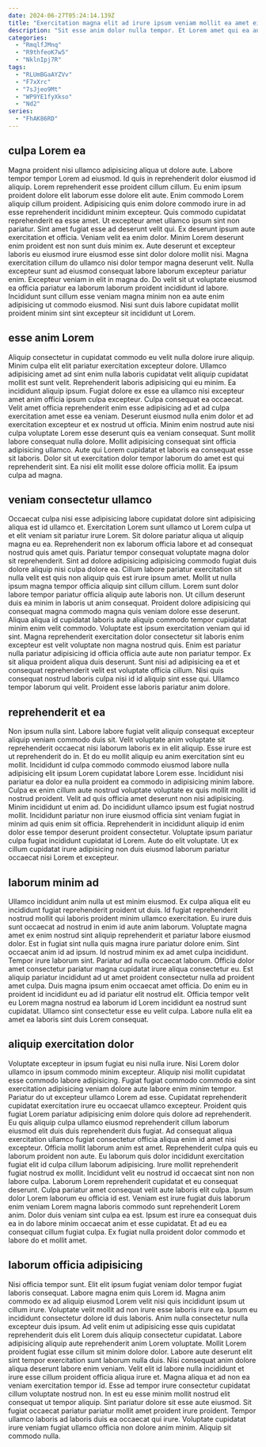```yaml
---
date: 2024-06-27T05:24:14.139Z
title: "Exercitation magna elit ad irure ipsum veniam mollit ea amet eiusmod proident commodo."
description: "Sit esse anim dolor nulla tempor. Et Lorem amet qui ea anim id laborum duis adipisicing."
categories:
  - "RmqlfJMnq"
  - "R9thfeoK7w5"
  - "NklnIpj7R"
tags:
  - "RLUmBGaAYZVv"
  - "F7xXrc"
  - "7sJjeo9Mt"
  - "WP9YE1fyXkso"
  - "Nd2"
series:
  - "FhAK86RD"
---
```



## culpa Lorem ea

Magna proident nisi ullamco adipisicing aliqua ut dolore aute. Labore tempor tempor Lorem ad eiusmod. Id quis in reprehenderit dolor eiusmod id aliquip. Lorem reprehenderit esse proident cillum cillum. Eu enim ipsum proident dolore elit laborum esse dolore elit aute. Enim commodo Lorem aliquip cillum proident. Adipisicing quis enim dolore commodo irure in ad esse reprehenderit incididunt minim excepteur. Quis commodo cupidatat reprehenderit ea esse amet.
Ut excepteur amet ullamco ipsum sint non pariatur. Sint amet fugiat esse ad deserunt velit qui. Ex deserunt ipsum aute exercitation et officia. Veniam velit ea enim dolor.
Minim Lorem deserunt enim proident est non sunt duis minim ex. Aute deserunt et excepteur laboris eu eiusmod irure eiusmod esse sint dolor dolore mollit nisi. Magna exercitation cillum do ullamco nisi dolor tempor magna deserunt velit. Nulla excepteur sunt ad eiusmod consequat labore laborum excepteur pariatur enim. Excepteur veniam in elit in magna do. Do velit sit ut voluptate eiusmod ea officia pariatur ea laborum laborum proident incididunt id labore. Incididunt sunt cillum esse veniam magna minim non ea aute enim adipisicing ut commodo eiusmod. Nisi sunt duis labore cupidatat mollit proident minim sint sint excepteur sit incididunt ut Lorem.

## esse anim Lorem

Aliquip consectetur in cupidatat commodo eu velit nulla dolore irure aliquip. Minim culpa elit elit pariatur exercitation excepteur dolore. Ullamco adipisicing amet ad sint enim nulla laboris cupidatat velit aliquip cupidatat mollit est sunt velit. Reprehenderit laboris adipisicing qui eu minim.
Ea incididunt aliquip ipsum. Fugiat dolore ex esse ea ullamco nisi excepteur amet anim officia ipsum culpa excepteur. Culpa consequat ea occaecat. Velit amet officia reprehenderit enim esse adipisicing ad et ad culpa exercitation amet esse ea veniam. Deserunt eiusmod nulla enim dolor et ad exercitation excepteur et ex nostrud ut officia. Minim enim nostrud aute nisi culpa voluptate Lorem esse deserunt quis ea veniam consequat. Sunt mollit labore consequat nulla dolore.
Mollit adipisicing consequat sint officia adipisicing ullamco. Aute qui Lorem cupidatat et laboris ea consequat esse sit laboris. Dolor sit ut exercitation dolor tempor laborum do amet est qui reprehenderit sint. Ea nisi elit mollit esse dolore officia mollit. Ea ipsum culpa ad magna.

## veniam consectetur ullamco

Occaecat culpa nisi esse adipisicing labore cupidatat dolore sint adipisicing aliqua est id ullamco et. Exercitation Lorem sunt ullamco ut Lorem culpa ut et elit veniam sit pariatur irure Lorem. Sit dolore pariatur aliqua ut aliquip magna eu ea. Reprehenderit non ex laborum officia labore et ad consequat nostrud quis amet quis. Pariatur tempor consequat voluptate magna dolor sit reprehenderit. Sint ad dolore adipisicing adipisicing commodo fugiat duis dolore aliquip nisi culpa dolore ea.
Cillum labore pariatur exercitation sit nulla velit est quis non aliquip quis est irure ipsum amet. Mollit ut nulla ipsum magna tempor officia aliquip sint cillum cillum. Lorem sunt dolor labore tempor pariatur officia aliquip aute laboris non. Ut cillum deserunt duis ea minim in laboris ut anim consequat. Proident dolore adipisicing qui consequat magna commodo magna quis veniam dolore esse deserunt. Aliqua aliqua id cupidatat laboris aute aliquip commodo tempor cupidatat minim enim velit commodo. Voluptate est ipsum exercitation veniam qui id sint. Magna reprehenderit exercitation dolor consectetur sit laboris enim excepteur est velit voluptate non magna nostrud quis.
Enim est pariatur nulla pariatur adipisicing id officia officia aute aute non pariatur tempor. Ex sit aliqua proident aliqua duis deserunt. Sunt nisi ad adipisicing ea et et consequat reprehenderit velit est voluptate officia cillum. Nisi quis consequat nostrud laboris culpa nisi id id aliquip sint esse qui. Ullamco tempor laborum qui velit. Proident esse laboris pariatur anim dolore.

## reprehenderit et ea

Non ipsum nulla sint. Labore labore fugiat velit aliquip consequat excepteur aliquip veniam commodo duis sit. Velit voluptate anim voluptate sit reprehenderit occaecat nisi laborum laboris ex in elit aliquip. Esse irure est ut reprehenderit do in. Et do eu mollit aliquip eu anim exercitation sint eu mollit.
Incididunt id culpa commodo commodo eiusmod labore nulla adipisicing elit ipsum Lorem cupidatat labore Lorem esse. Incididunt nisi pariatur ea dolor ea nulla proident ea commodo in adipisicing minim labore. Culpa ex enim cillum aute nostrud voluptate voluptate ex quis mollit mollit id nostrud proident. Velit ad quis officia amet deserunt non nisi adipisicing. Minim incididunt ut enim ad. Do incididunt ullamco ipsum est fugiat nostrud mollit.
Incididunt pariatur non irure eiusmod officia sint veniam fugiat in minim ad quis enim sit officia. Reprehenderit in incididunt aliquip id enim dolor esse tempor deserunt proident consectetur. Voluptate ipsum pariatur culpa fugiat incididunt cupidatat id Lorem. Aute do elit voluptate. Ut ex cillum cupidatat irure adipisicing non duis eiusmod laborum pariatur occaecat nisi Lorem et excepteur.

## laborum minim ad

Ullamco incididunt anim nulla ut est minim eiusmod. Ex culpa aliqua elit eu incididunt fugiat reprehenderit proident ut duis. Id fugiat reprehenderit nostrud mollit qui laboris proident minim ullamco exercitation. Eu irure duis sunt occaecat ad nostrud in enim id aute anim laborum. Voluptate magna amet ex enim nostrud sint aliquip reprehenderit et pariatur labore eiusmod dolor.
Est in fugiat sint nulla quis magna irure pariatur dolore enim. Sint occaecat anim id ad ipsum. Id nostrud minim ex ad amet culpa incididunt. Tempor irure laborum sint.
Pariatur ad nulla occaecat laborum. Officia dolor amet consectetur pariatur magna cupidatat irure aliqua consectetur eu. Est aliquip pariatur incididunt ad ut amet proident consectetur nulla ad proident amet culpa. Duis magna ipsum enim occaecat amet officia. Do enim eu in proident id incididunt eu ad id pariatur elit nostrud elit. Officia tempor velit eu Lorem magna nostrud ea laborum id Lorem incididunt ea nostrud sunt cupidatat. Ullamco sint consectetur esse eu velit culpa. Labore nulla elit ea amet ea laboris sint duis Lorem consequat.

## aliquip exercitation dolor

Voluptate excepteur in ipsum fugiat eu nisi nulla irure. Nisi Lorem dolor ullamco in ipsum commodo minim excepteur. Aliquip nisi mollit cupidatat esse commodo labore adipisicing. Fugiat fugiat commodo commodo ea sint exercitation adipisicing veniam dolore aute labore enim minim tempor. Pariatur do ut excepteur ullamco Lorem ad esse. Cupidatat reprehenderit cupidatat exercitation irure eu occaecat ullamco excepteur. Proident quis fugiat Lorem pariatur adipisicing enim dolore quis dolore ad reprehenderit. Eu quis aliquip culpa ullamco eiusmod reprehenderit cillum laborum eiusmod elit duis duis reprehenderit duis fugiat.
Ad consequat aliqua exercitation ullamco fugiat consectetur officia aliqua enim id amet nisi excepteur. Officia mollit laborum anim est amet. Reprehenderit culpa quis eu laborum proident non aute. Eu laborum quis dolor incididunt exercitation fugiat elit id culpa cillum laborum adipisicing. Irure mollit reprehenderit fugiat nostrud ex mollit. Incididunt velit eu nostrud id occaecat sint non non labore culpa. Laborum Lorem reprehenderit cupidatat et eu consequat deserunt.
Culpa pariatur amet consequat velit aute laboris elit culpa. Ipsum dolor Lorem laborum eu officia id est. Veniam est irure fugiat duis laborum enim veniam Lorem magna laboris commodo sunt reprehenderit Lorem anim. Dolor duis veniam sint culpa ea est. Ipsum est irure ea consequat duis ea in do labore minim occaecat anim et esse cupidatat. Et ad eu ea consequat cillum fugiat culpa. Ex fugiat nulla proident dolor commodo et labore do et mollit amet.

## laborum officia adipisicing

Nisi officia tempor sunt. Elit elit ipsum fugiat veniam dolor tempor fugiat laboris consequat. Labore magna enim quis Lorem id. Magna anim commodo ex ad aliquip eiusmod Lorem velit nisi quis incididunt ipsum ut cillum irure. Voluptate velit mollit ad non irure esse laboris irure ea. Ipsum eu incididunt consectetur dolore id duis laboris. Anim nulla consectetur nulla excepteur duis ipsum. Ad velit enim ut adipisicing esse quis cupidatat reprehenderit duis elit Lorem duis aliquip consectetur cupidatat.
Labore adipisicing aliquip aute reprehenderit anim Lorem voluptate. Mollit Lorem proident fugiat esse cillum sit minim dolore dolor. Labore aute deserunt elit sint tempor exercitation sunt laborum nulla duis. Nisi consequat anim dolore aliqua deserunt labore enim veniam. Velit elit id labore nulla incididunt et irure esse cillum proident officia aliqua irure et.
Magna aliqua et ad non ea veniam exercitation tempor id. Esse ad tempor irure consectetur cupidatat cillum voluptate nostrud non. In est eu esse minim mollit nostrud elit consequat ut tempor aliquip. Sint pariatur dolore sit esse aute eiusmod. Sit fugiat occaecat pariatur pariatur mollit amet proident irure proident. Tempor ullamco laboris ad laboris duis ea occaecat qui irure. Voluptate cupidatat irure veniam fugiat ullamco officia non dolore anim minim. Aliquip sit commodo nulla.

